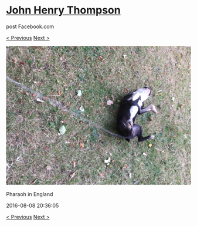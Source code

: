 # [John Henry Thompson](../README.md)
post Facebook.com

[< Previous](2016-08-08-4.md) [Next >](2016-08-08-6.md)

[![](../media/2016-08-08/Pharaoh-in-England-4.jpg)](../README.md)

Pharaoh in England

2016-08-08 20:36:05

[< Previous](2016-08-08-4.md) [Next >](2016-08-08-6.md)